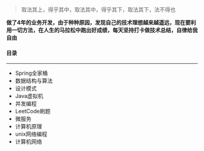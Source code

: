 > 取法其上，得乎其中，取法其中，得乎其下，取法其下，法不得也

**做了4年的业务开发，由于种种原因，发现自己的技术理想越来越遥远，现在要利用一切方法，在人生的马拉松中跑出好成绩，每天坚持打卡做技术总结，自律给我自由**


#### 目录
***
- Spring全家桶
- 数据结构与算法
- 设计模式
- Java虚拟机
- 并发编程
- LeetCode刷题
- 微服务
- 计算机原理
- unix网络编程
- 计算机网络









